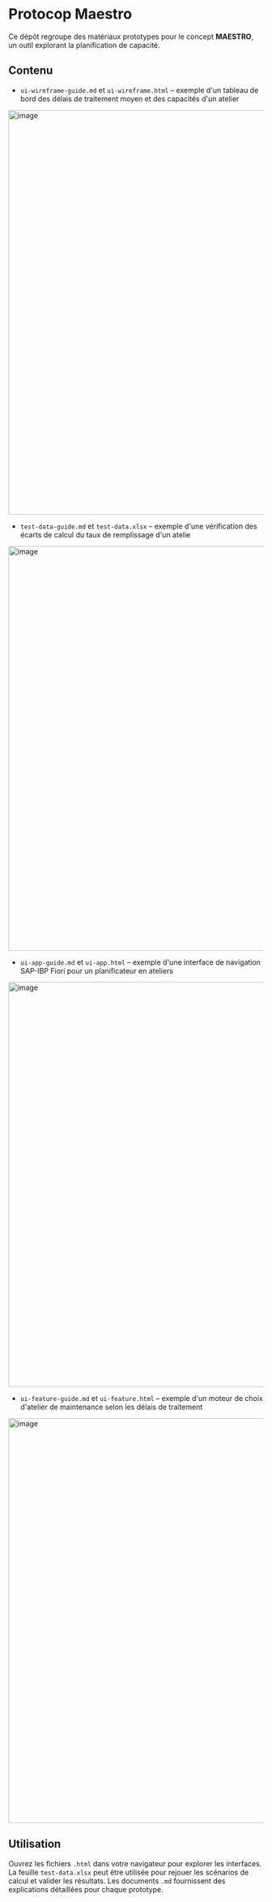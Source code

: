 # Protocop Maestro

Ce dépôt regroupe des matériaux prototypes pour le concept **MAESTRO**, un outil explorant la planification de capacité.


## Contenu
- `ui-wireframe-guide.md` et `ui-wireframe.html` – exemple d'un tableau de bord des délais de traitement moyen et des capacités d'un atelier

<img width="800" alt="image" src="https://github.com/user-attachments/assets/74e48704-7bc4-4771-a4d6-40949c4c427b" />

- `test-data-guide.md` et `test-data.xlsx` – exemple d'une vérification des écarts de calcul du taux de remplissage d'un atelie

<img width="800" alt="image" src="https://github.com/user-attachments/assets/05869586-39c9-4b23-824a-8e790a7066e5" />


- `ui-app-guide.md` et `ui-app.html` – exemple d'une interface de navigation SAP-IBP Fiori pour un planificateur en ateliers

<img width="800" alt="image" src="https://github.com/user-attachments/assets/5a1cae0f-e770-4be9-8db1-10435398d9da" />

 
- `ui-feature-guide.md` et `ui-feature.html` – exemple d'un moteur de choix d'atelier de maintenance selon les délais de traitement

<img width="800" alt="image" src="https://github.com/user-attachments/assets/e1dc92ed-c66e-4c01-b49f-859642f2b4c9" />


## Utilisation
Ouvrez les fichiers `.html` dans votre navigateur pour explorer les interfaces. La feuille `test-data.xlsx` peut être utilisée pour rejouer les scénarios de calcul et valider les résultats. Les documents `.md` fournissent des explications détaillées pour chaque prototype. 


